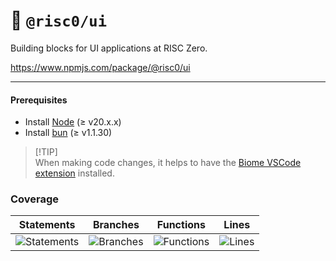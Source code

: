 # 🎨 `@risc0/ui`

Building blocks for UI applications at RISC Zero.

https://www.npmjs.com/package/@risc0/ui

***

#### Prerequisites

* Install [Node](https://nodejs.org/en) (≥ v20.x.x)
* Install [bun](https://bun.sh/) (≥ v1.1.30)

> \[!TIP]\
> When making code changes, it helps to have the [Biome VSCode extension](https://marketplace.visualstudio.com/items?itemName=biomejs.biome) installed.

### Coverage

| Statements                  | Branches                | Functions                 | Lines             |
| --------------------------- | ----------------------- | ------------------------- | ----------------- |
| ![Statements](https://img.shields.io/badge/statements-42.13%25-red.svg?style=flat) | ![Branches](https://img.shields.io/badge/branches-86.36%25-yellow.svg?style=flat) | ![Functions](https://img.shields.io/badge/functions-85.88%25-yellow.svg?style=flat) | ![Lines](https://img.shields.io/badge/lines-42.13%25-red.svg?style=flat) |
